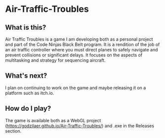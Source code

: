 # Air-Traffic-Troubles
 
## What is this?
Air Traffic Troubles is a game I am developing both as a personal project and part of the Code Ninjas Black Belt program. It is a rendition of the job of an air traffic controller where you must direct planes to safely navigate and prevent collisions or significant delays. It focuses on the aspects of multitasking and strategy for sequencing aircraft.

## What's next?
I plan on continuing to work on the game and maybe releasing it on a platform such as itch.io.

## How do I play?
The game is available both as a WebGL project (https://godzilaer.github.io/Air-Traffic-Troubles/) and .exe in the Releases section.
